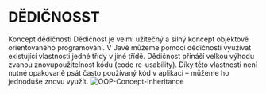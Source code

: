 # DĚDIČNOSST
Koncept dědičnosti
Dědičnost je velmi užitečný a silný koncept objektově orientovaného programování. V Javě můžeme pomocí dědičnosti využívat existující vlastnosti jedné třídy v jiné třídě. Dědičnost přináší velkou výhodu zvanou znovupoužitelnost kódu (code re-usability). Díky této vlastnosti není nutné opakovaně psát často používaný kód v aplikaci – můžeme ho jednoduše znovu využít.
![OOP-Concept-Inheritance](https://github.com/user-attachments/assets/7a2a3ff0-e40d-4c8b-b5f4-dbf8d78705b9)
